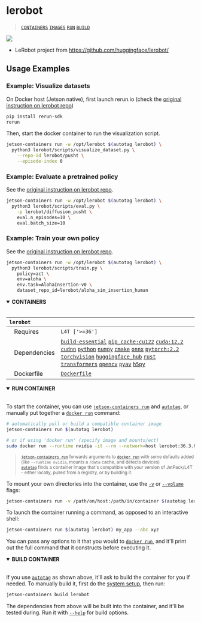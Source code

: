 # lerobot

> [`CONTAINERS`](#user-content-containers) [`IMAGES`](#user-content-images) [`RUN`](#user-content-run) [`BUILD`](#user-content-build)


<img src="https://github.com/user-attachments/assets/6a8967e1-f9dd-463f-906b-d9fd1f44450f">

* LeRobot project from https://github.com/huggingface/lerobot/

## Usage Examples

### Example: Visualize datasets

On Docker host (Jetson native), first launch rerun.io (check the [original instruction on lerobot repo](https://github.com/huggingface/lerobot/?tab=readme-ov-file#visualize-datasets))

```bash
pip install rerun-sdk
rerun
```

Then, start the docker container to run the visualization script.

```bash
jetson-containers run -w /opt/lerobot $(autotag lerobot) \
  python3 lerobot/scripts/visualize_dataset.py \
    --repo-id lerobot/pusht \
    --episode-index 0
```

### Example: Evaluate a pretrained policy

See the [original instruction on lerobot repo](https://github.com/huggingface/lerobot/?tab=readme-ov-file#evaluate-a-pretrained-policy).

```bash
jetson-containers run -w /opt/lerobot $(autotag lerobot) \
  python3 lerobot/scripts/eval.py \
    -p lerobot/diffusion_pusht \
    eval.n_episodes=10 \
    eval.batch_size=10
```

### Example: Train your own policy

See the [original instruction on lerobot repo](https://github.com/huggingface/lerobot/?tab=readme-ov-file#train-your-own-policy).

```bash
jetson-containers run -w /opt/lerobot $(autotag lerobot) \
  python3 lerobot/scripts/train.py \
    policy=act \
    env=aloha \
    env.task=AlohaInsertion-v0 \
    dataset_repo_id=lerobot/aloha_sim_insertion_human 
```

<details open>
<summary><b><a id="containers">CONTAINERS</a></b></summary>
<br>

| **`lerobot`** | |
| :-- | :-- |
| &nbsp;&nbsp;&nbsp;Requires | `L4T ['>=36']` |
| &nbsp;&nbsp;&nbsp;Dependencies | [`build-essential`](/packages/build/build-essential) [`pip_cache:cu122`](/packages/cuda/cuda) [`cuda:12.2`](/packages/cuda/cuda) [`cudnn`](/packages/cuda/cudnn) [`python`](/packages/build/python) [`numpy`](/packages/numpy) [`cmake`](/packages/build/cmake/cmake_pip) [`onnx`](/packages/onnx) [`pytorch:2.2`](/packages/pytorch) [`torchvision`](/packages/pytorch/torchvision) [`huggingface_hub`](/packages/llm/huggingface_hub) [`rust`](/packages/build/rust) [`transformers`](/packages/llm/transformers) [`opencv`](/packages/opencv) [`pyav`](/packages/multimedia/pyav) [`h5py`](/packages/build/h5py) |
| &nbsp;&nbsp;&nbsp;Dockerfile | [`Dockerfile`](Dockerfile) |

</details>

<details open>
<summary><b><a id="run">RUN CONTAINER</a></b></summary>
<br>

To start the container, you can use [`jetson-containers run`](/docs/run.md) and [`autotag`](/docs/run.md#autotag), or manually put together a [`docker run`](https://docs.docker.com/engine/reference/commandline/run/) command:
```bash
# automatically pull or build a compatible container image
jetson-containers run $(autotag lerobot)

# or if using 'docker run' (specify image and mounts/ect)
sudo docker run --runtime nvidia -it --rm --network=host lerobot:36.3.0

```
> <sup>[`jetson-containers run`](/docs/run.md) forwards arguments to [`docker run`](https://docs.docker.com/engine/reference/commandline/run/) with some defaults added (like `--runtime nvidia`, mounts a `/data` cache, and detects devices)</sup><br>
> <sup>[`autotag`](/docs/run.md#autotag) finds a container image that's compatible with your version of JetPack/L4T - either locally, pulled from a registry, or by building it.</sup>

To mount your own directories into the container, use the [`-v`](https://docs.docker.com/engine/reference/commandline/run/#volume) or [`--volume`](https://docs.docker.com/engine/reference/commandline/run/#volume) flags:
```bash
jetson-containers run -v /path/on/host:/path/in/container $(autotag lerobot)
```
To launch the container running a command, as opposed to an interactive shell:
```bash
jetson-containers run $(autotag lerobot) my_app --abc xyz
```
You can pass any options to it that you would to [`docker run`](https://docs.docker.com/engine/reference/commandline/run/), and it'll print out the full command that it constructs before executing it.
</details>
<details open>
<summary><b><a id="build">BUILD CONTAINER</b></summary>
<br>

If you use [`autotag`](/docs/run.md#autotag) as shown above, it'll ask to build the container for you if needed.  To manually build it, first do the [system setup](/docs/setup.md), then run:
```bash
jetson-containers build lerobot
```
The dependencies from above will be built into the container, and it'll be tested during.  Run it with [`--help`](/jetson_containers/build.py) for build options.
</details>
